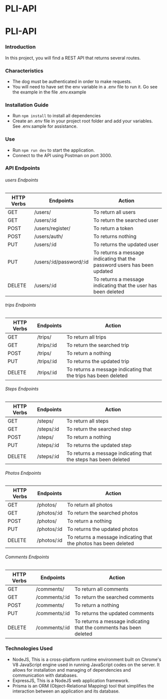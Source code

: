 # PLI-API

# PLI-API

### Introduction
In this project, you will find a REST API that returns several routes.

### Characteristics
  * The dog must be authenticated in order to make requests.
  * You will need to have set the env variable in a .env file to run it. Go see the example in the file .env.example

### Installation Guide
  * Run ``npm install`` to install all dependencies
  * Create an .env file in your project root folder and add your variables. See .env.sample for assistance.

### Use
  * Run ```npm run dev``` to start the application.
  * Connect to the API using Postman on port 3000.  

### API Endpoints

###### users Endpoints
| HTTP Verbs | Endpoints | Action |
| --- | --- | --- |
| GET | /users/ | To return all users|
| GET | /users/:id | To return the searched user |
| POST | /users/register/ | To return a token |
| POST | /users/auth/ | To returns nothing | 
| PUT | /users/:id | To returns the updated user |
| PUT | /users/:id/password/:id | To returns a message indicating that the password users has been updated |
| DELETE | /users/:id | To returns a message indicating that the user has been deleted | 

###### trips Endpoints
| HTTP Verbs | Endpoints | Action |
| --- | --- | --- |
| GET | /trips/ | To return all trips|
| GET | /trips/:id | To return the searched trip|
| POST | /trips/ | To return a nothing |
| PUT | /trips/:id | To returns the updated trip |
| DELETE | /trips/:id | To returns a message indicating that the trips has been deleted | 

###### Steps Endpoints
| HTTP Verbs | Endpoints | Action |
| --- | --- | --- |
| GET | /steps/ | To return all steps|
| GET | /steps/:id | To return the searched step|
| POST | /steps/ | To return a nothing |
| PUT | /steps/:id | To returns the updated step |
| DELETE | /steps/:id | To returns a message indicating that the steps has been deleted | 

###### Photos Endpoints
| HTTP Verbs | Endpoints | Action |
| --- | --- | --- |
| GET | /photos/ | To return all photos|
| GET | /photos/:id | To return the searched photos|
| POST | /photos/ | To return a nothing |
| PUT | /photos/:id | To returns the updated photos |
| DELETE | /photos/:id | To returns a message indicating that the photos has been deleted | 


###### Comments Endpoints
| HTTP Verbs | Endpoints | Action |
| --- | --- | --- |
| GET | /comments/ | To return all comments|
| GET | /comments/:id | To return the searched comments|
| POST | /comments/ | To return a nothing |
| PUT | /comments/:id | To returns the updated comments |
| DELETE | /comments/:id | To returns a message indicating that the comments has been deleted | 


### Technologies Used
  * NodeJS, This is a cross-platform runtime environment built on Chrome's V8 JavaScript engine used in running JavaScript codes on the server. It allows for   installation and managing of dependencies and communication with databases.
  * ExpressJS, This is a NodeJS web application framework.
  * Prisma is an ORM (Object-Relational Mapping) tool that simplifies the interaction between an application and its database.